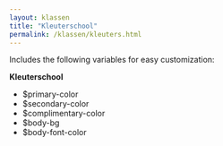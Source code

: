 ```yaml
---
layout: klassen
title: "Kleuterschool"
permalink: /klassen/kleuters.html
--- 
```


Includes the following variables for easy customization:

**Kleuterschool**

* $primary-color
* $secondary-color
* $complimentary-color
* $body-bg
* $body-font-color
